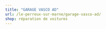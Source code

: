 ```yaml
---
title: "GARAGE VASCO AD"
url: /le-perreux-sur-marne/garage-vasco-ad/
shop: réparation de voitures
---
```

